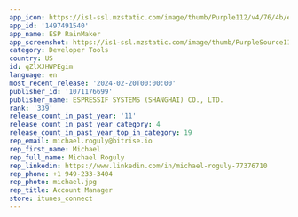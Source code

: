 ```yaml
---
app_icon: https://is1-ssl.mzstatic.com/image/thumb/Purple112/v4/76/4b/ed/764bed39-9900-4d16-933a-0146e96a5be4/AppIcon-0-0-1x_U007emarketing-0-7-0-sRGB-85-220.png/1024x1024bb.png
app_id: '1497491540'
app_name: ESP RainMaker
app_screenshot: https://is1-ssl.mzstatic.com/image/thumb/PurpleSource116/v4/d9/1e/b9/d91eb933-0532-df2f-88fd-81ff327aeddc/143b523d-465c-4430-8132-b31a574d1872_Simulator_Screen_Shot_-_iPhone_11_Pro_Max_-_2023-02-18_at_11.21.42.png/1242x2688bb.png
category: Developer Tools
country: US
id: qZlXJHWPEgim
language: en
most_recent_release: '2024-02-20T00:00:00'
publisher_id: '1071176699'
publisher_name: ESPRESSIF SYSTEMS (SHANGHAI) CO., LTD.
rank: '339'
release_count_in_past_year: '11'
release_count_in_past_year_category: 4
release_count_in_past_year_top_in_category: 19
rep_email: michael.roguly@bitrise.io
rep_first_name: Michael
rep_full_name: Michael Roguly
rep_linkedin: https://www.linkedin.com/in/michael-roguly-77376710
rep_phone: +1 949-233-3404
rep_photo: michael.jpg
rep_title: Account Manager
store: itunes_connect
---
```


